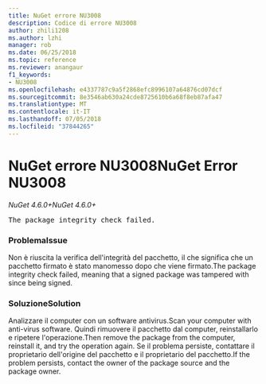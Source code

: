 ```yaml
---
title: NuGet errore NU3008
description: Codice di errore NU3008
author: zhili1208
ms.author: lzhi
manager: rob
ms.date: 06/25/2018
ms.topic: reference
ms.reviewer: anangaur
f1_keywords:
- NU3008
ms.openlocfilehash: e4337787c9a5f2868efc8996107a64876cd07dcf
ms.sourcegitcommit: 8e3546ab630a24cde8725610b6a68f8eb87afa47
ms.translationtype: MT
ms.contentlocale: it-IT
ms.lasthandoff: 07/05/2018
ms.locfileid: "37844265"
---
```

# <a name="nuget-error-nu3008"></a><span data-ttu-id="129a4-103">NuGet errore NU3008</span><span class="sxs-lookup"><span data-stu-id="129a4-103">NuGet Error NU3008</span></span>

<span data-ttu-id="129a4-104">*NuGet 4.6.0+*</span><span class="sxs-lookup"><span data-stu-id="129a4-104">*NuGet 4.6.0+*</span></span>

<pre>The package integrity check failed.</pre>

### <a name="issue"></a><span data-ttu-id="129a4-105">Problema</span><span class="sxs-lookup"><span data-stu-id="129a4-105">Issue</span></span>
<span data-ttu-id="129a4-106">Non è riuscita la verifica dell'integrità del pacchetto, il che significa che un pacchetto firmato è stato manomesso dopo che viene firmato.</span><span class="sxs-lookup"><span data-stu-id="129a4-106">The package integrity check failed, meaning that a signed package was tampered with since being signed.</span></span>

### <a name="solution"></a><span data-ttu-id="129a4-107">Soluzione</span><span class="sxs-lookup"><span data-stu-id="129a4-107">Solution</span></span>
<span data-ttu-id="129a4-108">Analizzare il computer con un software antivirus.</span><span class="sxs-lookup"><span data-stu-id="129a4-108">Scan your computer with anti-virus software.</span></span> <span data-ttu-id="129a4-109">Quindi rimuovere il pacchetto dal computer, reinstallarlo e ripetere l'operazione.</span><span class="sxs-lookup"><span data-stu-id="129a4-109">Then remove the package from the computer, reinstall it, and try the operation again.</span></span> <span data-ttu-id="129a4-110">Se il problema persiste, contattare il proprietario dell'origine del pacchetto e il proprietario del pacchetto.</span><span class="sxs-lookup"><span data-stu-id="129a4-110">If the problem persists, contact the owner of the package source and the package owner.</span></span>